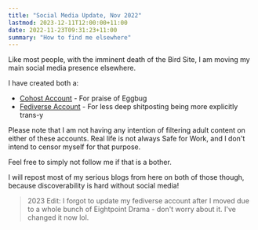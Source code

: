 ```yaml
---
title: "Social Media Update, Nov 2022"
lastmod: 2023-12-11T12:00:00+11:00
date: 2022-11-23T09:31:23+11:00
summary: "How to find me elsewhere"
---
```


Like most people, with the imminent death of the Bird Site, I am moving my main social media presence elsewhere.

I have created both a:

- [Cohost Account](https://cohost.org/phalanxhead) - For praise of Eggbug
- [Fediverse Account](https://tech.lgbt/@phalanxhead) - For less deep shitposting being more explicitly trans-y

Please note that I am not having any intention of filtering adult content on either of these accounts.
Real life is not always Safe for Work, and I don't intend to censor myself for that purpose.

Feel free to simply not follow me if that is a bother.

I will repost most of my serious blogs from here on both of those though, because discoverability is hard without social media!

> 2023 Edit: I forgot to update my fediverse account after I moved due to a whole bunch of Eightpoint Drama - don't worry about it. I've changed it now lol.